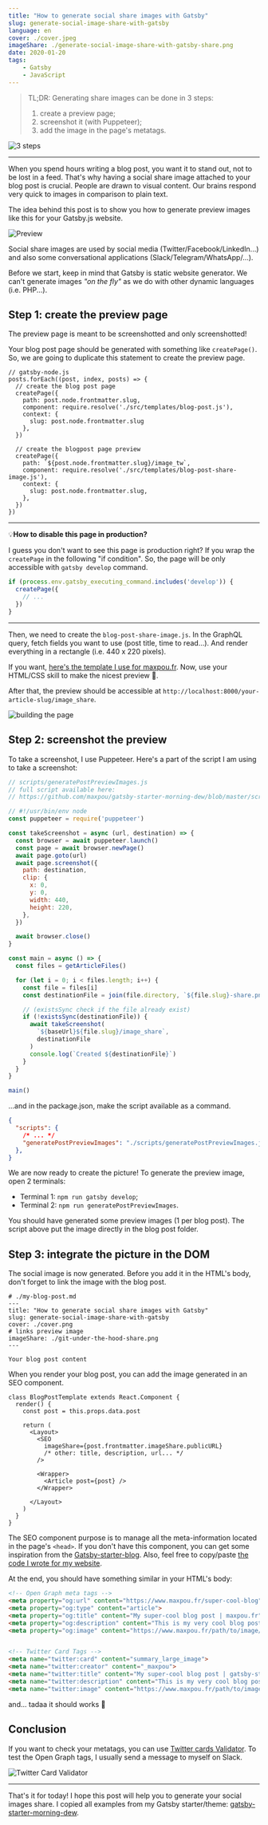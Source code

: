 ```yaml
---
title: "How to generate social share images with Gatsby"
slug: generate-social-image-share-with-gatsby
language: en
cover: ./cover.jpeg
imageShare: ./generate-social-image-share-with-gatsby-share.png
date: 2020-01-20
tags: 
    - Gatsby
    - JavaScript
---
```


> TL;DR: Generating share images can be done in 3 steps:  
> 1. create a preview page;  
> 2. screenshot it (with Puppeteer);  
> 3. add the image in the page's metatags.  


![3 steps](./3-steps.jpg)

---

When you spend hours writing a blog post, you want it to stand out, not to be lost in a feed. That's why having a social share image attached to your blog post is crucial. People are drawn to visual content. Our brains respond very quick to images in comparison to plain text. 

The idea behind this post is to show you how to generate preview images like this for your Gatsby.js website.

![Preview](./preview.png)

Social share images are used by social media (Twitter/Facebook/LinkedIn...) and also some conversational applications (Slack/Telegram/WhatsApp/...).

Before we start, keep in mind that Gatsby is static website generator. We can't generate images *"on the fly"* as we do with other dynamic languages (i.e. PHP...). 

## Step 1: create the preview page

The preview page is meant to be screenshotted and only screenshotted!

Your blog post page should be generated with something like `createPage()`. So, we are going to duplicate this statement to create the preview page. 

```js{13-18}
// gatsby-node.js
posts.forEach((post, index, posts) => {
  // create the blog post page
  createPage({
    path: post.node.frontmatter.slug,
    component: require.resolve('./src/templates/blog-post.js'),
    context: {
      slug: post.node.frontmatter.slug
    },
  })

  // create the blogpost page preview
  createPage({
    path: `${post.node.frontmatter.slug}/image_tw`,
    component: require.resolve('./src/templates/blog-post-share-image.js'),
    context: {
      slug: post.node.frontmatter.slug,
    },
  })
})
```

---

💡**How to disable this page in production?**

I guess you don't want to see this page is production right?
If you wrap the `createPage` in the following "if condition". So, the page will be only accessible with `gatsby develop` command.

```js
if (process.env.gatsby_executing_command.includes('develop')) {
  createPage({
    // ... 
  })
}
```

---

Then, we need to create the `blog-post-share-image.js`. In the GraphQL query, fetch fields you want to use (post title, time to read...). And render everything in a rectangle (i.e. 440 x 220 pixels).

If you want, [here's the template I use for maxpou.fr](https://github.com/maxpou/gatsby-starter-morning-dew/blob/master/src/templates/blog-post-share-image.js). Now, use your HTML/CSS skill to make the nicest preview 💪. 

After that, the preview should be accessible at `http://localhost:8000/your-article-slug/image_share`. 

![building the page](building-page.png)

## Step 2: screenshot the preview

To take a screenshot, I use Puppeteer. Here's a part of the script I am using to take a screenshot:

```js
// scripts/generatePostPreviewImages.js
// full script available here:
// https://github.com/maxpou/gatsby-starter-morning-dew/blob/master/scripts/generatePostPreviewImages.js

// #!/usr/bin/env node
const puppeteer = require('puppeteer')

const takeScreenshot = async (url, destination) => {
  const browser = await puppeteer.launch()
  const page = await browser.newPage()
  await page.goto(url)
  await page.screenshot({
    path: destination,
    clip: {
      x: 0, 
      y: 0,
      width: 440,
      height: 220,
    },
  })

  await browser.close()
}

const main = async () => {
  const files = getArticleFiles()

  for (let i = 0; i < files.length; i++) {
    const file = files[i]
    const destinationFile = join(file.directory, `${file.slug}-share.png`)

    // (existsSync check if the file already exist)
    if (!existsSync(destinationFile)) {
      await takeScreenshot(
        `${baseUrl}${file.slug}/image_share`,
        destinationFile
      )
      console.log(`Created ${destinationFile}`)
    }
  }
}

main()
```

...and in the package.json, make the script available as a command.

```json
{
  "scripts": {
    /* ... */
    "generatePostPreviewImages": "./scripts/generatePostPreviewImages.js"
  },
}
```

We are now ready to create the picture! To generate the preview image, open 2 terminals:

* Terminal 1: `npm run gatsby develop`;
* Terminal 2: `npm run generatePostPreviewImages`.

You should have generated some preview images (1 per blog post). The script above put the image directly in the blog post folder.


## Step 3: integrate the picture in the DOM

The social image is now generated. Before you add it in the HTML's body, don't forget to link the image with the blog post.

```yml{7}
# ./my-blog-post.md
---
title: "How to generate social share images with Gatsby"
slug: generate-social-image-share-with-gatsby
cover: ./cover.png
# links preview image
imageShare: ./git-under-the-hood-share.png
---

Your blog post content
```

When you render your blog post, you can add the image generated in an SEO component.

```jsx{8}
class BlogPostTemplate extends React.Component {
  render() {
    const post = this.props.data.post
    
    return (
      <Layout>
        <SEO
          imageShare={post.frontmatter.imageShare.publicURL}
          /* other: title, description, url... */
        />

        <Wrapper>
          <Article post={post} />
        </Wrapper>

      </Layout>
    )
  }
}
```

The SEO component purpose is to manage all the meta-information located in the page's `<head>`.
If you don't have this component, you can get some inspiration from the [Gatsby-starter-blog](https://github.com/gatsbyjs/gatsby-starter-blog/blob/master/src/components/seo.js). Also, feel free to copy/paste [the code I wrote for my website](https://github.com/maxpou/gatsby-starter-morning-dew/blob/master/src/components/SEO.js#L33-L45).

At the end, you should have something similar in your HTML's body:

```html
<!-- Open Graph meta tags -->
<meta property="og:url" content="https://www.maxpou.fr/super-cool-blog">
<meta property="og:type" content="article">
<meta property="og:title" content="My super-cool blog post | maxpou.fr">
<meta property="og:description" content="This is my very cool blog post description!">
<meta property="og:image" content="https://www.maxpou.fr/path/to/image/generated.png">


<!-- Twitter Card Tags -->
<meta name="twitter:card" content="summary_large_image">
<meta name="twitter:creator" content="_maxpou">
<meta name="twitter:title" content="My super-cool blog post | gatsby-starter-morning-dew">
<meta name="twitter:description" content="This is my very cool blog post description!">
<meta name="twitter:image" content="https://www.maxpou.fr/path/to/image/generated.png">
```


and... tadaa it should works 🎉


## Conclusion

If you want to check your metatags, you can use [Twitter cards Validator](https://cards-dev.twitter.com/validator). To test the Open Graph tags, I usually send a message to myself on Slack.

![Twitter Card Validator](./validator.png)

---

That's it for today! I hope this post will help you to generate your social images share. I copied all examples from my Gatsby starter/theme: [gatsby-starter-morning-dew](https://github.com/maxpou/gatsby-starter-morning-dew).
